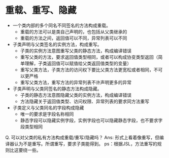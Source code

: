 # 重载、重写、隐藏

- 一个类内部的多个同名不同签名的方法构成重载。
  - 重载的方法可以是类自己声明的，也包括从父类继承的
  - 重载的方法之间，返回值可以不同，异常列表可以不同
- 子类声明与父类签名的实例方法，构成重写。
  - 子类的实例方法意图重写父类的静态方法，构成编译错误
  - 重写父类的方法，要求返回值类型相同，或者可以构成协变类型返回（简单理解，子类返回值可以赋值给父类返回值类型的变量）
  - 重写父类方法，子类方法的访问权下要比父类方法更宽松或者相同，不可以更严格
  - 重写父类方法，重写方法的异常列表不许声明更多的异常
- 子类声明与父类同签名的静态方法构成隐藏。
  - 子类的静态方法意图隐藏父类的实例方法，构成编译错误
  - 方法隐藏关于返回值类型、访问权限、异常列表的要求同方法重写
- 子类定义与父类同名的字段构成隐藏
  - 唯一的要求是字段名称相同
  - 静态字段可以隐藏实例字段，实例字段也可以隐藏静态字段，也不要求字段类型相同

Q. 可以对父类的私有方法构成重载/重写/隐藏吗？
Ans: 形式上看着像重写，但编译器认为不是重写。所谓重写，要求子类能得到。
ps：根据JSL，方法重写的规则比这要绕一些。

